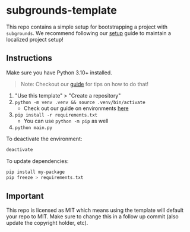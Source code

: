 # subgrounds-template

This repo contains a simple setup for bootstrapping a project with `subgrounds`. We recommend following our [setup](https://docs.playgrounds.network/subgrounds/faq/setup/) guide to maintain a localized project setup!

## Instructions

Make sure you have Python 3.10+ installed.

> Note: Checkout our [guide](https://docs.playgrounds.network/subgrounds/faq/setup/version_management) for tips on how to do that!

1. "Use this template" > "Create a repository"
2. `python -m venv .venv && source .venv/bin/activate`
   - Check out our guide on environments [here](https://docs.playgrounds.network/subgrounds/faq/setup)
3. `pip install -r requirements.txt`
   - You can use `python -m pip` as well
4. `python main.py`

To deactivate the environment:

```bash
deactivate
```

To update dependencies:

```bash
pip install my-package
pip freeze > requirements.txt
```

## Important
This repo is licensed as MIT which means using the template will default your repo to MIT. Make sure to change this in a follow up commit (also update the copyright holder, etc).
